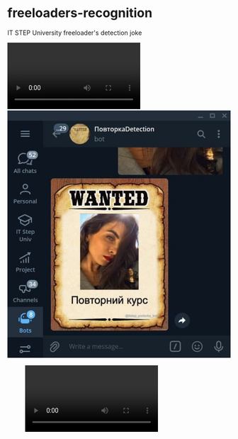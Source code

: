 # freeloaders-recognition
IT STEP University freeloader's detection joke

![](screenshots/presentation.mp4)
![](screenshots/samira.jpg)

<figure class="video_container">
  <video controls="true" allowfullscreen="true">
    <source src="screenshots/presentation.mp4" type="video/mp4">
  </video>
</figure>

